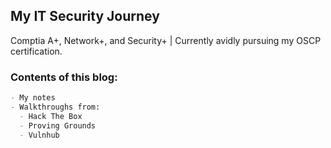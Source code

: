## My IT Security Journey

Comptia A+, Network+, and Security+ | Currently avidly pursuing my OSCP certification.


### Contents of this blog:
```markdown
- My notes
- Walkthroughs from:
  - Hack The Box
  - Proving Grounds
  - Vulnhub
```
